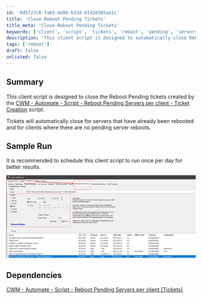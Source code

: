 ```yaml
---
id: '0d5f27c6-fa65-4a98-b32d-61426505aa1c'
title: 'Close Reboot Pending Tickets'
title_meta: 'Close Reboot Pending Tickets'
keywords: ['client', 'script', 'tickets', 'reboot', 'pending', 'servers']
description: 'This client script is designed to automatically close Reboot Pending tickets for servers that have already been rebooted and for clients without any pending server reboots. It is recommended to schedule this script to run once per day to ensure optimal performance and ticket management.'
tags: ['reboot']
draft: false
unlisted: false
---
```


## Summary

This client script is designed to close the Reboot Pending tickets created by the [CWM - Automate - Script - Reboot Pending Servers per client - Ticket Creation](<./Reboot Pending Servers per client - Ticket Creation.md>) script.

Tickets will automatically close for servers that have already been rebooted and for clients where there are no pending server reboots.

## Sample Run

It is recommended to schedule this client script to run once per day for better results.

![Sample Run](../../../static/img/Reboot-Pending-Servers-per-client---Ticket-Management/image_1.png)

## Dependencies

[CWM - Automate - Script - Reboot Pending Servers per client [Tickets]](<./Reboot Pending Servers per client - Ticket Creation.md>)


